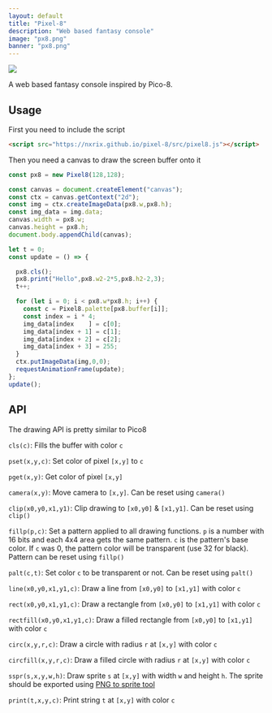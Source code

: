 ```yaml
---
layout: default
title: "Pixel-8"
description: "Web based fantasy console"
image: "px8.png"
banner: "px8.png"
---
```


<img src="https://nxrix.github.io/pixel-8/icon.png" class="pixelated">

A web based fantasy console inspired by Pico-8.

<canvas id="canvas" class="canvas_1x1 pixelated"></canvas>

## Usage

First you need to include the script
```html
<script src="https://nxrix.github.io/pixel-8/src/pixel8.js"></script>
```

Then you need a canvas to draw the screen buffer onto it
```js
const px8 = new Pixel8(128,128);

const canvas = document.createElement("canvas");
const ctx = canvas.getContext("2d");
const img = ctx.createImageData(px8.w,px8.h);
const img_data = img.data;
canvas.width = px8.w;
canvas.height = px8.h;
document.body.appendChild(canvas);

let t = 0;
const update = () => {

  px8.cls();
  px8.print("Hello",px8.w2-2*5,px8.h2-2,3);
  t++;

  for (let i = 0; i < px8.w*px8.h; i++) {
    const c = Pixel8.palette[px8.buffer[i]];
    const index = i * 4;
    img_data[index    ] = c[0];
    img_data[index + 1] = c[1];
    img_data[index + 2] = c[2];
    img_data[index + 3] = 255;
  }
  ctx.putImageData(img,0,0);
  requestAnimationFrame(update);
};
update();
```

## API

The drawing API is pretty similar to Pico8

`cls(c)`: Fills the buffer with color `c`

`pset(x,y,c)`: Set color of pixel `[x,y]` to `c`

`pget(x,y)`: Get color of pixel `[x,y]`

`camera(x,y)`: Move camera to `[x,y]`. Can be reset using `camera()`

`clip(x0,y0,x1,y1)`: Clip drawing to `[x0,y0]` & `[x1,y1]`. Can be reset using `clip()`

`fillp(p,c)`: Set a pattern applied to all drawing functions. `p` is a number with 16 bits and each 4x4 area gets the same pattern. `c` is the pattern's base color. If `c` was 0, the pattern color will be transparent (use 32 for black). Pattern can be reset using `fillp()`

`palt(c,t)`: Set color `c` to be transparent or not. Can be reset using `palt()`

`line(x0,y0,x1,y1,c)`: Draw a line from `[x0,y0]` to `[x1,y1]` with color `c`

`rect(x0,y0,x1,y1,c)`: Draw a rectangle from `[x0,y0]` to `[x1,y1]` with color `c`

`rectfill(x0,y0,x1,y1,c)`: Draw a filled rectangle from `[x0,y0]` to `[x1,y1]` with color `c`

`circ(x,y,r,c)`: Draw a circle with radius `r` at `[x,y]` with color `c`

`circfill(x,y,r,c)`: Draw a filled circle with radius `r` at `[x,y]` with color `c`

`sspr(s,x,y,w,h)`: Draw sprite `s` at `[x,y]` with width `w` and height `h`. The sprite should be exported using [PNG to sprite tool](./)

`print(t,x,y,c)`: Print string `t` at `[x,y]` with color `c`

<script src="https://nxrix.github.io/pixel-8/src/pixel8.js"></script>
<script>
const rgb = (r,g,b) => {
  let min = Infinity;
  let n = -1;
  for (let i = 0; i < Pixel8.palette.length; i++) {
    const col = Pixel8.palette[i];
    const dist = Math.sqrt(
      (r - col[0]) ** 2 + 
      (g - col[1]) ** 2 +
      (b - col[2]) ** 2
    );
    if (dist < min) {
      min = dist;
      n = i;
    }
  }
  return n;
}
const rndascii = () => {
  const min = 32;
  const max = 126;
  const l = Math.random()*16+16;
  let s = "";
  for (i=0;i<l;i++) {
    const rnda = Math.floor(Math.random() * (max - min + 1)) + min;
    s += String.fromCharCode(rnda);
  }
  return s;
}

const px8 = new Pixel8(128,128);

const canvas = document.getElementById("canvas");
const ctx = canvas.getContext("2d");
const img = ctx.createImageData(px8.w,px8.h);
const img_data = img.data;
canvas.width = px8.w;
canvas.height = px8.h;

/*let colE = document.getElementsByTagName("c");
for (let i = 0; i < colE.length; i++) {
  col = pixel8.palette[parseInt(colE[i].getAttribute("n"))];
  colE[i].style.color = `rgb(${col[0]},${col[1]},${col[2]})`;
}*/
let txt = ["meow","pixel-8!","huh?",":)","hello world!"][Math.floor(Math.random()*5)];
let t = 0;

const update = () => {
  if (t%8==0&&t>24) {
    txt = rndascii();
  }
  px8.cls();
  px8.print(txt,(64-txt.length*2+((Math.floor(t/4)*4)&31)-16),14,3);
  for (i=0;i<64;i++) {
    for (j=0;j<64;j++) {
      d = Pixel8.bayer8x8[i&7][j&7];
      b = Math.sin(((i^j)+t/2)/16)*128+128+d-32;
      px8._pset(i+32,j+32,rgb(b,b,b+b));
    }
  }
  px8.sspr("9,10,0000000000kk0k0kk00kak6ktk0k0ka6tk0k0kff0vvk0k0kdmpk0k0kdkmkpk00kk0k0kk0k00k0k00kkkkkkkkkk",1,128-11,9,10);
  px8.rect(47,103,80,96+25,20);
  px8.line(48,96+24,79,96+24,0);
  for (i=0;i<8;i++) {
    for (j=0;j<4;j++) {
      s = 4;
      x = i*s+48;
      y = j*s+96+8;
      px8.rectfill(x,y,x+s-1,y+s-1,i*4+j);
    }
  }
  t++;

  for (let i = 0; i < px8.w*px8.h; i++) {
    const c = Pixel8.palette[px8.buffer[i]];
    const index = i * 4;
    img_data[index    ] = c[0];
    img_data[index + 1] = c[1];
    img_data[index + 2] = c[2];
    img_data[index + 3] = 255;
  }
  ctx.putImageData(img,0,0);
  requestAnimationFrame(update);
}
update();
</script>
